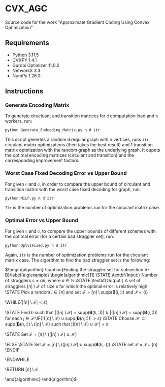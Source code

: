 # CVX_AGC
Source code for the work "Approximate Gradient Coding Using Convex Optimization" 


## Requirements

- Python 3.11.5
- CVXPY 1.4.1
- Gurobi Optimizer 11.0.2
- NetworkX 3.3
- NumPy 1.26.0

## Instructions

### Generate Encoding Matrix
To generate cirucluant and transition matrices for `d` computation load and `n` workers, run:
```sh
python Generate_Endcoding_Matrix.py n d itr
```
This script genertes a random d regular graph with n vertices, runs `itr` circulant matrix optimizations (then takes the best result) and 1 transition matrix optmization with the random graph as the underlying graph. It ouputs the optimal encoding matrices (circulant and transition) and the corresponding improvement factors. 

### Worst Case Fixed Decoding Error vs Upper Bound
For given `n` and `d`, in order to compare the upper bound of circulant and transition matrix with the worst case fixed decoding for graph, run: 
```sh
python MILP.py n d itr 
```
`Itr` is the number of optimization problems run for the circulant matrix case. 

### Optimal Error vs Upper Bound

For given `n` and `d`, to compare the upper bounds of different schemes with the optimal error (for a certain bad straggler set), run:

```sh
python OptvsFixed.py n d itr
```
Again, `Itr` is the number of optimization problems run for the circulant matrix case. The algorithm to find the bad straggler set is the following: 

$\begin{algorithm}
\caption{Finding the straggler set for subsection V-B}\label{alg:example}
\begin{algorithmic}[1]
\STATE \textbf{Input:} Number of stragglers $s = a\delta$, where $a \in \mathbb{N}$
\STATE \textbf{Output:} A set of stragglers $[n] \setminus \mathcal{F}$ of size $s$ for which the optimal error is relatively high 
\STATE Pick a random $i \in [n]$ and set $\mathcal{F} =  [n]\setminus\text{supp}(\mathbf{B}(i,:))$ and $\mathcal{P} = \{i\}$

\WHILE{$|[n]  \setminus \mathcal{F}| < s$}

\STATE Find $h$ such that $|([n]\setminus \mathcal{F}) \cap \text{supp}(\mathbf{B}(h,:))| \ge |([n]\setminus \mathcal{F}) \cap \text{supp}(\mathbf{B}(j,:))|$ for each $j \in \mathcal{P}$
\IF{$| ([n]\setminus \mathcal{F}) \cup \text{supp}(\mathbf{B}(h,:))| > s$}
\STATE Choose $\mathcal{H} \subset \text{supp}(\mathbf{B}(h,:)) \setminus ([n] \setminus \mathcal{F})$ such that $|([n] \setminus \mathcal{F}) \cup \mathcal{H}| = s$

\STATE Set $\mathcal{F} = [n] \setminus (([n] \setminus \mathcal{F}) \cup \mathcal{H})$

\ELSE
\STATE Set $\mathcal{F} = [n] \setminus (([n] \setminus \mathcal{F}) \cup \text{supp}(\mathbf{B}(h,:)))$
\STATE set $\mathcal{P} = \mathcal{P} \cup \{h\}$
\ENDIF

\ENDWHILE



 
\RETURN $[n] \setminus \mathcal{F}$

\end{algorithmic}
\end{algorithm}$
